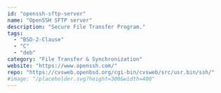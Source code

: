 ```yaml
---
id: "openssh-sftp-server"
name: "OpenSSH SFTP server"
description: "Secure File Transfer Program."
tags:
  - "BSD-2-Clause"
  - "C"
  - "deb"
category: "File Transfer & Synchronization"
website: "https://www.openssh.com/"
repo: "https://cvsweb.openbsd.org/cgi-bin/cvsweb/src/usr.bin/ssh/"
#image: "/placeholder.svg?height=300&width=400"
---
```


